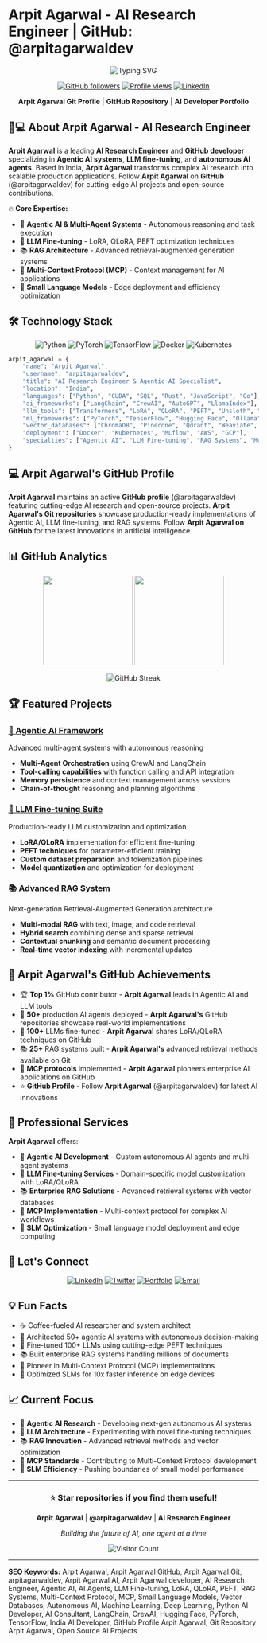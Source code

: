 # Arpit Agarwal - AI Research Engineer | GitHub: @arpitagarwaldev

<div align="center">

![Typing SVG](https://readme-typing-svg.herokuapp.com?font=Fira+Code&pause=1000&color=36BCF7&center=true&vCenter=true&width=500&lines=Arpit+Agarwal+-+AI+Research+Engineer;GitHub:+arpitagarwaldev;Agentic+AI+Specialist;LLM+Fine-tuning+Expert;Python+AI+Developer)

[![GitHub followers](https://img.shields.io/github/followers/arpitagarwaldev?style=social)](https://github.com/arpitagarwaldev)
[![Profile views](https://komarev.com/ghpvc/?username=arpitagarwaldev&color=brightgreen)](https://github.com/arpitagarwaldev)
[![LinkedIn](https://img.shields.io/badge/LinkedIn-Arpit%20Agarwal-0077B5?style=flat&logo=linkedin)](https://www.linkedin.com/in/arpitagarwaldev)

**Arpit Agarwal Git Profile** | **GitHub Repository** | **AI Developer Portfolio**

</div>

## 👨💻 About Arpit Agarwal - AI Research Engineer

**Arpit Agarwal** is a leading **AI Research Engineer** and **GitHub developer** specializing in **Agentic AI systems**, **LLM fine-tuning**, and **autonomous AI agents**. Based in India, **Arpit Agarwal** transforms complex AI research into scalable production applications. Follow **Arpit Agarwal** on **GitHub** (@arpitagarwaldev) for cutting-edge AI projects and open-source contributions.

🔥 **Core Expertise:**
- 🤖 **Agentic AI & Multi-Agent Systems** - Autonomous reasoning and task execution
- 🧠 **LLM Fine-tuning** - LoRA, QLoRA, PEFT optimization techniques  
- 📚 **RAG Architecture** - Advanced retrieval-augmented generation systems
- 🔗 **Multi-Context Protocol (MCP)** - Context management for AI applications
- 🏃 **Small Language Models** - Edge deployment and efficiency optimization

## 🛠️ Technology Stack

<div align="center">

![Python](https://img.shields.io/badge/Python-3776AB?style=for-the-badge&logo=python&logoColor=white)
![PyTorch](https://img.shields.io/badge/PyTorch-EE4C2C?style=for-the-badge&logo=pytorch&logoColor=white)
![TensorFlow](https://img.shields.io/badge/TensorFlow-FF6F00?style=for-the-badge&logo=tensorflow&logoColor=white)
![Docker](https://img.shields.io/badge/Docker-2496ED?style=for-the-badge&logo=docker&logoColor=white)
![Kubernetes](https://img.shields.io/badge/Kubernetes-326CE5?style=for-the-badge&logo=kubernetes&logoColor=white)

</div>

```python
arpit_agarwal = {
    "name": "Arpit Agarwal",
    "username": "arpitagarwaldev", 
    "title": "AI Research Engineer & Agentic AI Specialist",
    "location": "India",
    "languages": ["Python", "CUDA", "SQL", "Rust", "JavaScript", "Go"],
    "ai_frameworks": ["LangChain", "CrewAI", "AutoGPT", "LlamaIndex"],
    "llm_tools": ["Transformers", "LoRA", "QLoRA", "PEFT", "Unsloth", "vLLM"],
    "ml_frameworks": ["PyTorch", "TensorFlow", "Hugging Face", "Ollama"],
    "vector_databases": ["ChromaDB", "Pinecone", "Qdrant", "Weaviate", "FAISS"],
    "deployment": ["Docker", "Kubernetes", "MLflow", "AWS", "GCP"],
    "specialties": ["Agentic AI", "LLM Fine-tuning", "RAG Systems", "MCP"]
}
```

## 💻 Arpit Agarwal's GitHub Profile

**Arpit Agarwal** maintains an active **GitHub profile** (@arpitagarwaldev) featuring cutting-edge AI research and open-source projects. **Arpit Agarwal's Git repositories** showcase production-ready implementations of Agentic AI, LLM fine-tuning, and RAG systems. Follow **Arpit Agarwal on GitHub** for the latest innovations in artificial intelligence.

## 📊 GitHub Analytics

<div align="center">

<img height="180em" src="https://github-readme-stats.vercel.app/api?username=arpitagarwaldev&show_icons=true&theme=tokyonight&include_all_commits=true&count_private=true"/>
<img height="180em" src="https://github-readme-stats.vercel.app/api/top-langs/?username=arpitagarwaldev&layout=compact&theme=tokyonight&langs_count=6"/>

![GitHub Streak](https://github-readme-streak-stats.herokuapp.com/?user=arpitagarwaldev&theme=tokyonight)

</div>

## 🏆 Featured Projects

### [🤖 Agentic AI Framework](https://github.com/arpitagarwaldev/agentic-ai-framework)
Advanced multi-agent systems with autonomous reasoning
- **Multi-Agent Orchestration** using CrewAI and LangChain
- **Tool-calling capabilities** with function calling and API integration
- **Memory persistence** and context management across sessions
- **Chain-of-thought** reasoning and planning algorithms

### [🧠 LLM Fine-tuning Suite](https://github.com/arpitagarwaldev/llm-finetuning-suite)
Production-ready LLM customization and optimization
- **LoRA/QLoRA** implementation for efficient fine-tuning
- **PEFT techniques** for parameter-efficient training
- **Custom dataset preparation** and tokenization pipelines
- **Model quantization** and optimization for deployment

### [📚 Advanced RAG System](https://github.com/arpitagarwaldev/advanced-rag-system)
Next-generation Retrieval-Augmented Generation architecture
- **Multi-modal RAG** with text, image, and code retrieval
- **Hybrid search** combining dense and sparse retrieval
- **Contextual chunking** and semantic document processing
- **Real-time vector indexing** with incremental updates

## 🌟 Arpit Agarwal's GitHub Achievements

- 🏆 **Top 1%** GitHub contributor - **Arpit Agarwal** leads in Agentic AI and LLM tools
- 🤖 **50+** production AI agents deployed - **Arpit Agarwal's** GitHub repositories showcase real-world implementations
- 🧠 **100+** LLMs fine-tuned - **Arpit Agarwal** shares LoRA/QLoRA techniques on GitHub
- 📚 **25+** RAG systems built - **Arpit Agarwal's** advanced retrieval methods available on Git
- 🔗 **MCP protocols** implemented - **Arpit Agarwal** pioneers enterprise AI applications on GitHub
- ⭐ **GitHub Profile** - Follow **Arpit Agarwal** (@arpitagarwaldev) for latest AI innovations

## 💼 Professional Services

**Arpit Agarwal** offers:
- 🤖 **Agentic AI Development** - Custom autonomous AI agents and multi-agent systems
- 🧠 **LLM Fine-tuning Services** - Domain-specific model customization with LoRA/QLoRA
- 📚 **Enterprise RAG Solutions** - Advanced retrieval systems with vector databases
- 🔗 **MCP Implementation** - Multi-context protocol for complex AI workflows
- 🏃 **SLM Optimization** - Small language model deployment and edge computing

## 🤝 Let's Connect

<div align="center">

[![LinkedIn](https://img.shields.io/badge/LinkedIn-arpitagarwaldev-0077B5?style=for-the-badge&logo=linkedin&logoColor=white)](https://www.linkedin.com/in/arpitagarwaldev)
[![Twitter](https://img.shields.io/badge/Twitter-arpitagarwaldev-1DA1F2?style=for-the-badge&logo=twitter&logoColor=white)](https://twitter.com/arpitagarwaldev)
[![Portfolio](https://img.shields.io/badge/Portfolio-arpitagarwal.dev-FF5722?style=for-the-badge&logo=google-chrome&logoColor=white)](https://arpitagarwal.dev)
[![Email](https://img.shields.io/badge/Email-arpit.dev@outlook.com-D14836?style=for-the-badge&logo=gmail&logoColor=white)](mailto:arpit.dev@outlook.com)

</div>

## 💡 Fun Facts

- ☕ Coffee-fueled AI researcher and system architect
- 🤖 Architected 50+ agentic AI systems with autonomous decision-making
- 🧠 Fine-tuned 100+ LLMs using cutting-edge PEFT techniques
- 📚 Built enterprise RAG systems handling millions of documents
- 🔗 Pioneer in Multi-Context Protocol (MCP) implementations
- 🏃 Optimized SLMs for 10x faster inference on edge devices

## 📈 Current Focus

- 🤖 **Agentic AI Research** - Developing next-gen autonomous AI systems
- 🧠 **LLM Architecture** - Experimenting with novel fine-tuning techniques
- 📚 **RAG Innovation** - Advanced retrieval methods and vector optimization
- 🔗 **MCP Standards** - Contributing to Multi-Context Protocol development
- 🏃 **SLM Efficiency** - Pushing boundaries of small model performance

---

<div align="center">

### ⭐ Star repositories if you find them useful!

**Arpit Agarwal** | **@arpitagarwaldev** | **AI Research Engineer**

*Building the future of AI, one agent at a time*

![Visitor Count](https://profile-counter.glitch.me/arpitagarwaldev/count.svg)

</div>

---

**SEO Keywords:** Arpit Agarwal, Arpit Agarwal GitHub, Arpit Agarwal Git, arpitagarwaldev, Arpit Agarwal AI, Arpit Agarwal developer, AI Research Engineer, Agentic AI, AI Agents, LLM Fine-tuning, LoRA, QLoRA, PEFT, RAG Systems, Multi-Context Protocol, MCP, Small Language Models, Vector Databases, Autonomous AI, Machine Learning, Deep Learning, Python AI Developer, AI Consultant, LangChain, CrewAI, Hugging Face, PyTorch, TensorFlow, India AI Developer, GitHub Profile Arpit Agarwal, Git Repository Arpit Agarwal, Open Source AI Projects